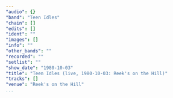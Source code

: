 ```yaml
---
"audio": {}
"band": "Teen Idles"
"chain": []
"edits": []
"ident": ""
"images": []
"info": ""
"other_bands": ""
"recorded": ""
"setlist": ""
"show_date": "1980-10-03"
"title": "Teen Idles (live, 1980-10-03: Reek's on the Hill)"
"tracks": []
"venue": "Reek's on the Hill"
...
```

